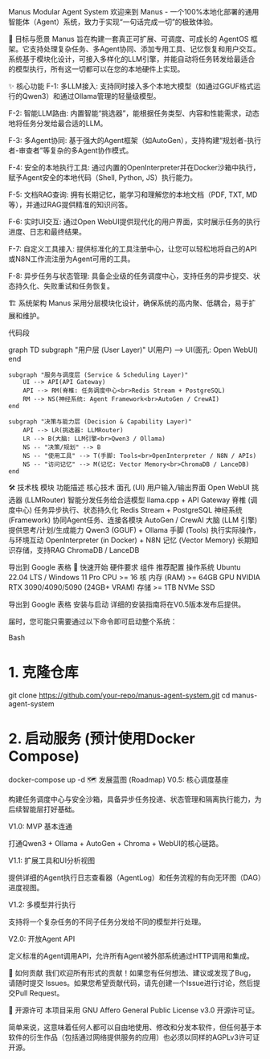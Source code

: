 Manus Modular Agent System
欢迎来到 Manus - 一个100%本地化部署的通用智能体（Agent）系统，致力于实现“一句话完成一切”的极致体验。

🎯 目标与愿景
Manus 旨在构建一套真正可扩展、可调度、可成长的 AgentOS 框架。它支持处理复杂任务、多Agent协同、添加专用工具、记忆恢复和用户交互。系统基于模块化设计，可接入多样化的LLM引擎，并能自动将任务转发给最适合的模型执行，所有这一切都可以在您的本地硬件上实现。

✨ 核心功能
F-1: 多LLM接入: 支持同时接入多个本地大模型（如通过GGUF格式运行的Qwen3）和通过Ollama管理的轻量级模型。

F-2: 智能LLM路由: 内置智能“挑选器”，能根据任务类型、内容和性能需求，动态地将任务分发给最合适的LLM。

F-3: 多Agent协同: 基于强大的Agent框架（如AutoGen），支持构建“规划者-执行者-审查者”等复杂的多Agent协作模式。

F-4: 安全的本地执行工具: 通过内置的OpenInterpreter并在Docker沙箱中执行，赋予Agent安全的本地代码（Shell, Python, JS）执行能力。

F-5: 文档RAG查询: 拥有长期记忆，能学习和理解您的本地文档（PDF, TXT, MD等），并通过RAG提供精准的知识问答。

F-6: 实时UI交互: 通过Open WebUI提供现代化的用户界面，实时展示任务的执行进度、日志和最终结果。

F-7: 自定义工具接入: 提供标准化的工具注册中心，让您可以轻松地将自己的API或N8N工作流注册为Agent可用的工具。

F-8: 异步任务与状态管理: 具备企业级的任务调度中心，支持任务的异步提交、状态持久化、失败重试和任务恢复。

🏗️ 系统架构
Manus 采用分层模块化设计，确保系统的高内聚、低耦合，易于扩展和维护。

代码段

graph TD
    subgraph "用户层 (User Layer)"
        U(用户) --> UI(面孔: Open WebUI)
    end

    subgraph "服务与调度层 (Service & Scheduling Layer)"
        UI --> API(API Gateway)
        API --> RM(脊椎: 任务调度中心<br>Redis Stream + PostgreSQL)
        RM --> NS(神经系统: Agent Framework<br>AutoGen / CrewAI)
    end

    subgraph "决策与能力层 (Decision & Capability Layer)"
        API --> LR(挑选器: LLMRouter)
        LR --> B(大脑: LLM引擎<br>Qwen3 / Ollama)
        NS -- "决策/规划" --> B
        NS -- "使用工具" --> T(手脚: Tools<br>OpenInterpreter / N8N / APIs)
        NS -- "访问记忆" --> M(记忆: Vector Memory<br>ChromaDB / LanceDB)
    end
🛠️ 技术栈
模块	功能描述	核心技术
面孔 (UI)	用户输入/输出界面	Open WebUI
挑选器 (LLMRouter)	智能分发任务给合适模型	llama.cpp + API Gateway
脊椎 (调度中心)	任务异步执行、状态持久化	Redis Stream + PostgreSQL
神经系统 (Framework)	协同Agent任务、连接各模块	AutoGen / CrewAI
大脑 (LLM 引擎)	提供思考/计划/生成能力	Qwen3 (GGUF) + Ollama
手脚 (Tools)	执行实际操作，与环境互动	OpenInterpreter (in Docker) + N8N
记忆 (Vector Memory)	长期知识存储，支持RAG	ChromaDB / LanceDB

导出到 Google 表格
🚀 快速开始
硬件要求
组件	推荐配置
操作系统	Ubuntu 22.04 LTS / Windows 11 Pro
CPU	>= 16 核
内存 (RAM)	>= 64GB
GPU	NVIDIA RTX 3090/4090/5090 (24GB+ VRAM)
存储	>= 1TB NVMe SSD

导出到 Google 表格
安装与启动
详细的安装指南将在V0.5版本发布后提供。

届时，您可能只需要通过以下命令即可启动整个系统：

Bash

# 1. 克隆仓库
git clone https://github.com/your-repo/manus-agent-system.git
cd manus-agent-system

# 2. 启动服务 (预计使用Docker Compose)
docker-compose up -d
🗺️ 发展蓝图 (Roadmap)
V0.5: 核心调度基座

构建任务调度中心与安全沙箱，具备异步任务投递、状态管理和隔离执行能力，为后续智能层打好基础。

V1.0: MVP 基本连通

打通Qwen3 + Ollama + AutoGen + Chroma + WebUI的核心链路。

V1.1: 扩展工具和UI分析视图

提供详细的Agent执行日志查看器（AgentLog）和任务流程的有向无环图（DAG）进度视图。

V1.2: 多模型并行执行

支持将一个复杂任务的不同子任务分发给不同的模型并行处理。

V2.0: 开放Agent API

定义标准的Agent调用API，允许所有Agent被外部系统通过HTTP调用和集成。

🤝 如何贡献
我们欢迎所有形式的贡献！如果您有任何想法、建议或发现了Bug，请随时提交 Issues。如果您希望贡献代码，请先创建一个Issue进行讨论，然后提交Pull Request。

📜 开源许可
本项⽬采⽤ GNU Affero General Public License v3.0 开源许可证。

简单来说，这意味着任何人都可以自由地使用、修改和分发本软件，但任何基于本软件的衍生作品（包括通过网络提供服务的应用）也必须以同样的AGPLv3许可证开源。
